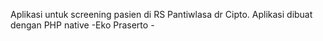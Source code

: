Aplikasi untuk screening pasien di RS Pantiwlasa dr Cipto. Aplikasi dibuat dengan PHP native 
-Eko Praserto -
